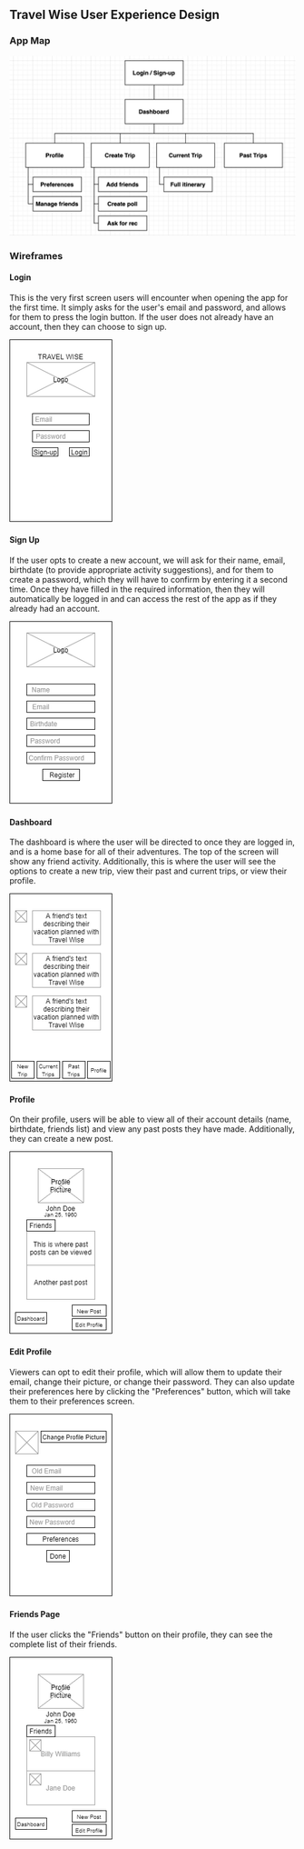 ## Travel Wise User Experience Design


### App Map
![](/ux-design/AppMap.png)

### Wireframes

#### Login
This is the very first screen users will encounter when opening the app for the first time. It simply asks for the user's email and password, and allows for them to press the login button. If the user does not already have an account, then they can choose to sign up.

![](/ux-design/Login.png)

#### Sign Up
If the user opts to create a new account, we will ask for their name, email, birthdate (to provide appropriate activity suggestions), and for them to create a password, which they will have to confirm by entering it a second time. Once they have filled in the required information, then they will automatically be logged in and can access the rest of the app as if they already had an account.

![](/ux-design/Signup.png)

#### Dashboard
The dashboard is where the user will be directed to once they are logged in, and is a home base for all of their adventures. The top of the screen will show any friend activity. Additionally, this is where the user will see the options to create a new trip, view their past and current trips, or view their profile. 

![](/ux-design/Dashboard.png)

#### Profile
On their profile, users will be able to view all of their account details (name, birthdate, friends list) and view any past posts they have made. Additionally, they can create a new post.

![](/ux-design/Profile.png)

#### Edit Profile
Viewers can opt to edit their profile, which will allow them to update their email, change their picture, or change their password. They can also update their preferences here by clicking the "Preferences" button, which will take them to their preferences screen. 

![](/ux-design/EditProfile.png)

#### Friends Page
If the user clicks the "Friends" button on their profile, they can see the complete list of their friends. 

![](/ux-design/Friends.png)
